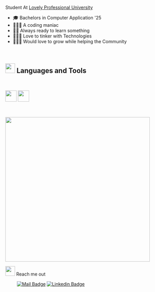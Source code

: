 <p>
    <p>
        Student At <a href="https://www.lpu.in">Lovely Professional University</a> 
        <br>
    </p> 
    <ul>
        <li> 🎓 Bachelors in Computer Application '25
        <li> 👨🏻‍💻 A coding maniac
        <li> 🙋🏻 Always ready to learn something
        <li> 🧑🏻‍🔬 Love to tinker with Technologies
        <li>🙇🏻‍♂️ Would love to grow while helping the Community
    </ul>

</p>

&ensp;

## <a href="#"><img src="https://emojis.slackmojis.com/emojis/images/1643515207/12254/stockrocket.gif?1643515207" height="30" width="auto"></a> Languages and Tools

&ensp;

<img height=35px src="https://skillicons.dev/icons?i=c,cpp,java,python,html,css,bootstrap,tailwind,git,github">
<img height=35px src="https://skillicons.dev/icons?i=javascript,nodejs,express,mongodb,linux,vscode">

&ensp;


<img height=450px src="https://wakatime.com/share/@018da61d-2003-4c72-b727-f65cd53855b1/52d3b048-750e-4d93-b5a5-d89d257c0de5.svg">  

<p>
    <a href="#"><img src="https://emojis.slackmojis.com/emojis/images/1643510948/51530/chatting.gif?1643510948" height="30"></a> Reach me out

&emsp; &emsp;
[![Mail Badge](https://img.shields.io/badge/-Gmail-c0392b?style=flat&labelColor=c0392b&logo=gmail&logoColor=white)](mailto:omgolutiwary360@gmail.com)
[![Linkedin Badge](https://img.shields.io/badge/-Linked_In-0e76a8?style=flat&labelColor=0e76a8&logo=linkedin&logoColor=white)](https://www.linkedin.com/in/ot-omDev/)
</p>
